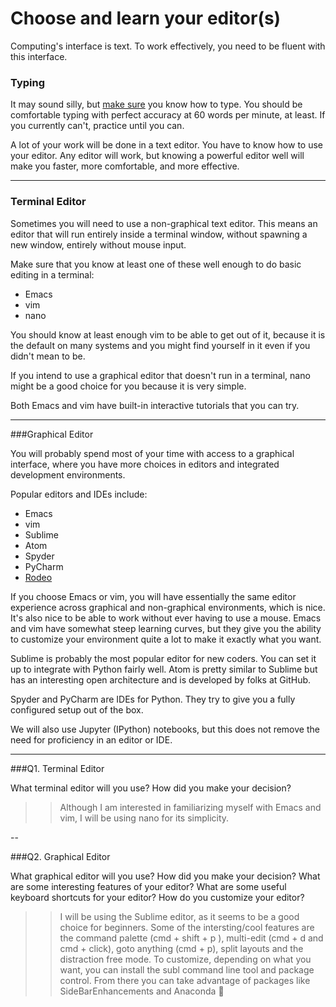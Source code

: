 # Choose and learn your editor(s)


Computing's interface is text. To work effectively, you need to be fluent with this interface.


### Typing

It may sound silly, but [make sure](http://www.typingtest.com/) you know how to type. You should be comfortable typing with perfect accuracy at 60 words per minute, at least. If you currently can't, practice until you can.

A lot of your work will be done in a text editor. You have to know how to use your editor. Any editor will work, but knowing a powerful editor well will make you faster, more comfortable, and more effective.

---

### Terminal Editor

Sometimes you will need to use a non-graphical text editor. This means an editor that will run entirely inside a terminal window, without spawning a new window, entirely without mouse input.

Make sure that you know at least one of these well enough to do basic editing in a terminal:

 * Emacs
 * vim
 * nano

You should know at least enough vim to be able to get out of it, because it is the default on many systems and you might find yourself in it even if you didn't mean to be.

If you intend to use a graphical editor that doesn't run in a terminal, nano might be a good choice for you because it is very simple.

Both Emacs and vim have built-in interactive tutorials that you can try.



---

###Graphical Editor

You will probably spend most of your time with access to a graphical interface, where you have more choices in editors and integrated development environments.

Popular editors and IDEs include:

 * Emacs
 * vim
 * Sublime
 * Atom
 * Spyder
 * PyCharm
 * [Rodeo](http://blog.yhat.com/posts/introducing-rodeo.html)

If you choose Emacs or vim, you will have essentially the same editor experience across graphical and non-graphical environments, which is nice. It's also nice to be able to work without ever having to use a mouse. Emacs and vim have somewhat steep learning curves, but they give you the ability to customize your environment quite a lot to make it exactly what you want.

Sublime is probably the most popular editor for new coders. You can set it up to integrate with Python fairly well. Atom is pretty similar to Sublime but has an interesting open architecture and is developed by folks at GitHub.

Spyder and PyCharm are IDEs for Python. They try to give you a fully configured setup out of the box.

We will also use Jupyter (IPython) notebooks, but this does not remove the need for proficiency in an editor or IDE.

---

###Q1. Terminal Editor

What terminal editor will you use? How did you make your decision?

>> Although I am interested in familiarizing myself with Emacs and vim, I will be using nano for its simplicity. 

--

###Q2. Graphical Editor

What graphical editor will you use? How did you make your decision? What are some interesting features of your editor? What are some useful keyboard shortcuts for your editor? How do you customize your editor?

>> I will be using the Sublime editor, as it seems to be a good choice for beginners. Some of the intersting/cool features are the command palette (cmd + shift + p ), multi-edit (cmd + d and cmd + click), goto anything (cmd + p), split layouts and the distraction free mode. To customize, depending on what you want, you can install the subl command line tool and package control. From there you can take advantage of packages like SideBarEnhancements and Anaconda :snake:

